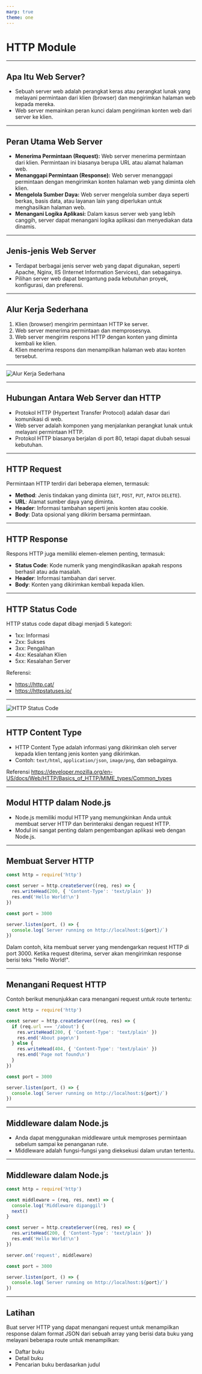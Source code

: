 ```yaml
---
marp: true
theme: one
---
```


# HTTP Module

---

## Apa Itu Web Server?

- Sebuah server web adalah perangkat keras atau perangkat lunak yang melayani permintaan dari klien (browser) dan mengirimkan halaman web kepada mereka.
- Web server memainkan peran kunci dalam pengiriman konten web dari server ke klien.

---

## Peran Utama Web Server

- **Menerima Permintaan (Request):** Web server menerima permintaan dari klien. Permintaan ini biasanya berupa URL atau alamat halaman web.
- **Menanggapi Permintaan (Response):** Web server menanggapi permintaan dengan mengirimkan konten halaman web yang diminta oleh klien.
- **Mengelola Sumber Daya:** Web server mengelola sumber daya seperti berkas, basis data, atau layanan lain yang diperlukan untuk menghasilkan halaman web.
- **Menangani Logika Aplikasi:** Dalam kasus server web yang lebih canggih, server dapat menangani logika aplikasi dan menyediakan data dinamis.

---

## Jenis-jenis Web Server

- Terdapat berbagai jenis server web yang dapat digunakan, seperti Apache, Nginx, IIS (Internet Information Services), dan sebagainya.
- Pilihan server web dapat bergantung pada kebutuhan proyek, konfigurasi, dan preferensi.

---

## Alur Kerja Sederhana

1. Klien (browser) mengirim permintaan HTTP ke server.
2. Web server menerima permintaan dan memprosesnya.
3. Web server mengirim respons HTTP dengan konten yang diminta kembali ke klien.
4. Klien menerima respons dan menampilkan halaman web atau konten tersebut.

---

![Alur Kerja Sederhana](http-communication.png)

---

## Hubungan Antara Web Server dan HTTP

- Protokol HTTP (Hypertext Transfer Protocol) adalah dasar dari komunikasi di web.
- Web server adalah komponen yang menjalankan perangkat lunak untuk melayani permintaan HTTP.
- Protokol HTTP biasanya berjalan di port 80, tetapi dapat diubah sesuai kebutuhan.

---

## HTTP Request

Permintaan HTTP terdiri dari beberapa elemen, termasuk:

- **Method**: Jenis tindakan yang diminta (`GET`, `POST`, `PUT`, `PATCH` `DELETE`).
- **URL**: Alamat sumber daya yang diminta.
- **Header**: Informasi tambahan seperti jenis konten atau cookie.
- **Body**: Data opsional yang dikirim bersama permintaan.

---

## HTTP Response

Respons HTTP juga memiliki elemen-elemen penting, termasuk:

- **Status Code**: Kode numerik yang mengindikasikan apakah respons berhasil atau ada masalah.
- **Header**: Informasi tambahan dari server.
- **Body**: Konten yang dikirimkan kembali kepada klien.

---

## HTTP Status Code

HTTP status code dapat dibagi menjadi 5 kategori:

- 1xx: Informasi
- 2xx: Sukses
- 3xx: Pengalihan
- 4xx: Kesalahan Klien
- 5xx: Kesalahan Server

Referensi:

- https://http.cat/
- https://httpstatuses.io/

---

![HTTP Status Code](http-status-code.png)

---

## HTTP Content Type

- HTTP Content Type adalah informasi yang dikirimkan oleh server kepada klien tentang jenis konten yang dikirimkan.
- Contoh: `text/html`, `application/json`, `image/png`, dan sebagainya.

Referensi
https://developer.mozilla.org/en-US/docs/Web/HTTP/Basics_of_HTTP/MIME_types/Common_types

---

## Modul HTTP dalam Node.js

- Node.js memiliki modul HTTP yang memungkinkan Anda untuk membuat server HTTP dan berinteraksi dengan request HTTP.
- Modul ini sangat penting dalam pengembangan aplikasi web dengan Node.js.

---

## Membuat Server HTTP

```javascript
const http = require('http')

const server = http.createServer((req, res) => {
  res.writeHead(200, { 'Content-Type': 'text/plain' })
  res.end('Hello World!\n')
})

const port = 3000

server.listen(port, () => {
  console.log(`Server running on http://localhost:${port}/`)
})
```

Dalam contoh, kita membuat server yang mendengarkan request HTTP di port 3000. Ketika request diterima, server akan mengirimkan response berisi teks "Hello World!".

---

## Menangani Request HTTP

Contoh berikut menunjukkan cara menangani request untuk route tertentu:

```javascript
const http = require('http')

const server = http.createServer((req, res) => {
  if (req.url === '/about') {
    res.writeHead(200, { 'Content-Type': 'text/plain' })
    res.end('About page\n')
  } else {
    res.writeHead(404, { 'Content-Type': 'text/plain' })
    res.end('Page not found\n')
  }
})

const port = 3000

server.listen(port, () => {
  console.log(`Server running on http://localhost:${port}/`)
})
```

---

## Middleware dalam Node.js

- Anda dapat menggunakan middleware untuk memproses permintaan sebelum sampai ke penanganan rute.
- Middleware adalah fungsi-fungsi yang dieksekusi dalam urutan tertentu.

---

## Middleware dalam Node.js

```javascript
const http = require('http')

const middleware = (req, res, next) => {
  console.log('Middleware dipanggil')
  next()
}

const server = http.createServer((req, res) => {
  res.writeHead(200, { 'Content-Type': 'text/plain' })
  res.end('Hello World!\n')
})

server.on('request', middleware)

const port = 3000

server.listen(port, () => {
  console.log(`Server running on http://localhost:${port}/`)
})
```

---

## Latihan

Buat server HTTP yang dapat menangani request untuk menampilkan response dalam format JSON dari sebuah array yang berisi data buku yang melayani beberapa route untuk menampilkan:

- Daftar buku
- Detail buku
- Pencarian buku berdasarkan judul
